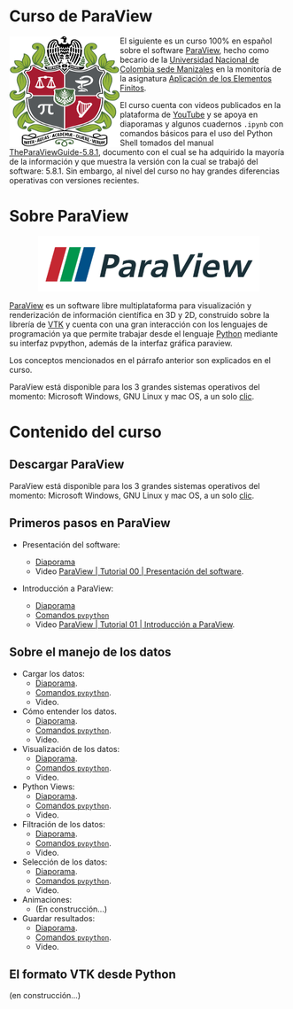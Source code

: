# Curso de ParaView

<p align="center">
 <img align="left" width="200" height="200" src="figs/Universidad_nacional_de_colombia_escudo.svg">
</p>

El siguiente es un curso 100% en español sobre el software [ParaView](https://www.paraview.org/), hecho como becario de la [Universidad Nacional de Colombia sede Manizales](https://www.manizales.unal.edu.co/) en la monitoría de la asignatura [Aplicación de los Elementos Finitos](https://github.com/diegoandresalvarez/elementosfinitos). 

El curso cuenta con videos publicados en la plataforma de [YouTube]() y se apoya en diaporamas y algunos cuadernos ```.ipynb``` con comandos básicos para el uso del Python Shell tomados del manual [TheParaViewGuide-5.8.1](https://www.paraview.org/paraview-guide/), documento con el cual se ha adquirido la mayoría de la información y que muestra la versión con la cual se trabajó del software: 5.8.1. Sin embargo, al nivel del curso no hay grandes diferencias operativas con versiones recientes.

# Sobre ParaView

<p align="center">
 <img width="400" height="100" src="figs/ParaView_logo.png">
</p>

[ParaView](https://www.paraview.org/) es un software libre multiplataforma para visualización y renderización de información científica en 3D y 2D, construido sobre la librería de [VTK](https://vtk.org/about/) y cuenta con una gran interacción con los lenguajes de programación ya que permite trabajar desde el lenguaje [Python](https://www.python.org/) mediante su interfaz pvpython, además de la interfaz gráfica paraview.

Los conceptos mencionados en el párrafo anterior son explicados en el curso.

ParaView está disponible para los 3 grandes sistemas operativos del momento: Microsoft Windows, GNU Linux y mac OS, a un solo [clic](https://www.paraview.org/download/).



# Contenido del curso

## Descargar ParaView

ParaView está disponible para los 3 grandes sistemas operativos del momento: Microsoft Windows, GNU Linux y mac OS, a un solo [clic](https://www.paraview.org/download/).

## Primeros pasos en ParaView
- Presentación del software:
  - [Diaporama](Diaporamas/00_Presentacion_del_software.pdf)
  - Video [ParaView | Tutorial 00 | Presentación del software]().

- Introducción a ParaView:
  - [Diaporama](Diaporamas/01_Introduccion_a_ParaView.pdf)
  - [Comandos ```pvpython```](Cuadernos/01_Introduccion_a_ParaView.ipynb)
  - Video [ParaView | Tutorial 01 | Introducción a ParaView]().

## Sobre el manejo de los datos
- Cargar los datos:
  - [Diaporama](Diaporamas/02_Cargar_los_datos.pdf).
  - [Comandos ```pvpython```](Cuadernos/02_Cargar_los_datos.ipynb).
  - Video.
- Cómo entender los datos.
  - [Diaporama](Diaporamas/03_Como_entender_los_datos.pdf).
  - [Comandos ```pvpython```](Cuadernos/03_Como_entender_los_datos.ipynb).
  - Video.
- Visualización de los datos:
  - [Diaporama](Diaporamas/04_Visualizacion_de_los_datos.pdf).  
  - [Comandos ```pvpython```](Cuadernos/04_Visualizacion_de_los_datos.ipynb).
  - Video.
- Python Views:
  - [Diaporama](Diaporamas/04_Python_Views.pdf).
  - [Comandos ```pvpython```](Cuadernos/04_Python_Views.ipynb).
  - Video.
- Filtración de los datos:
  - [Diaporama](Diaporamas/05_Filtracion_de_los_datos.pdf).  
  - [Comandos ```pvpython```](Cuadernos/05_Filtracion_de_los_datos.ipynb).
  - Video.
- Selección de los datos:
  - [Diaporama](Diaporamas/06_Seleccion_de_los_datos.pdf).  
  - [Comandos ```pvpython```](Cuadernos/06_Seleccion_de_los_datos.ipynb).
  - Video.
- Animaciones:
  - (En construcción...)
- Guardar resultados:
  - [Diaporama](Diaporamas/08_Guardar_resultados.pdf).  
  - [Comandos ```pvpython```](Cuadernos/08_Guardar_resultados.ipynb).
  - Video.

## El formato VTK desde Python

(en construcción...)